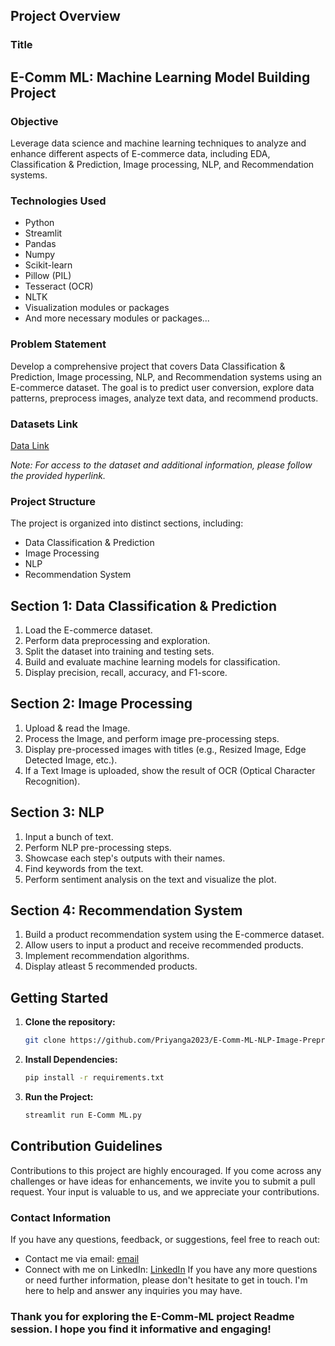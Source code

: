 ## Project Overview

### Title
## E-Comm ML: Machine Learning Model Building Project

### Objective
Leverage data science and machine learning techniques to analyze and enhance different aspects of E-commerce data, including EDA, Classification & Prediction, Image processing, NLP, and Recommendation systems.

### Technologies Used
- Python
- Streamlit
- Pandas
- Numpy
- Scikit-learn
- Pillow (PIL)
- Tesseract (OCR)
- NLTK
- Visualization modules or packages
- And more necessary modules or packages...

### Problem Statement
Develop a comprehensive project that covers Data Classification & Prediction, Image processing, NLP, and Recommendation systems using an E-commerce dataset. The goal is to predict user conversion, explore data patterns, preprocess images, analyze text data, and recommend products.

### Datasets Link
[Data Link](https://drive.google.com/drive/folders/1ATULlRKrSensZHs2SxaT7y0b68Rc1vQA)

*Note: For access to the dataset and additional information, please follow the provided hyperlink.*

### Project Structure
The project is organized into distinct sections, including:
- Data Classification & Prediction
- Image Processing
- NLP
- Recommendation System

## Section 1: Data Classification & Prediction
1. Load the E-commerce dataset.
2. Perform data preprocessing and exploration.
3. Split the dataset into training and testing sets.
4. Build and evaluate machine learning models for classification.
5. Display precision, recall, accuracy, and F1-score.

## Section 2: Image Processing
1. Upload & read the Image.
2. Process the Image, and perform image pre-processing steps.
3. Display pre-processed images with titles (e.g., Resized Image, Edge Detected Image, etc.).
4. If a Text Image is uploaded, show the result of OCR (Optical Character Recognition).

## Section 3: NLP
1. Input a bunch of text.
2. Perform NLP pre-processing steps.
3. Showcase each step's outputs with their names.
4. Find keywords from the text.
5. Perform sentiment analysis on the text and visualize the plot.

## Section 4: Recommendation System
1. Build a product recommendation system using the E-commerce dataset.
2. Allow users to input a product and receive recommended products.
3. Implement recommendation algorithms.
4. Display atleast 5 recommended products.

## Getting Started

1. **Clone the repository:**
   ```bash
   git clone https://github.com/Priyanga2023/E-Comm-ML-NLP-Image-Preprocess-Classify-Predict-Recommend-Model.git
2. **Install Dependencies:**
   ```bash
   pip install -r requirements.txt
3. **Run the Project:**
   ```bash
   streamlit run E-Comm ML.py

## Contribution Guidelines
  Contributions to this project are highly encouraged. If you come across any challenges or have ideas for enhancements, we invite you to submit a pull request. Your input is valuable to us, and we appreciate your contributions.

### Contact Information
If you have any questions, feedback, or suggestions, feel free to reach out:

- Contact me via email: [email](mailto:sec19ee048@sairamtap.edu.in)
- Connect with me on LinkedIn: [LinkedIn](https://www.linkedin.com/in/priyanga070302/)
  If you have any more questions or need further information, please don't hesitate to get in touch. I'm here to help and answer any inquiries you may have.

### Thank you for exploring the E-Comm-ML project Readme session. I hope you find it informative and engaging!


